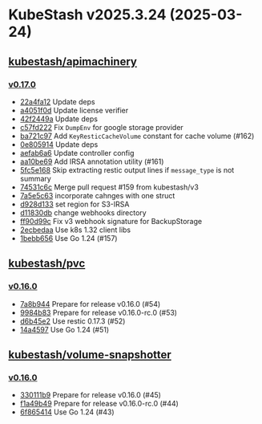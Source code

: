 # KubeStash v2025.3.24 (2025-03-24)


## [kubestash/apimachinery](https://github.com/kubestash/apimachinery)

### [v0.17.0](https://github.com/kubestash/apimachinery/releases/tag/v0.17.0)

- [22a4fa12](https://github.com/kubestash/apimachinery/commit/22a4fa12) Update deps
- [a4051f0d](https://github.com/kubestash/apimachinery/commit/a4051f0d) Update license verifier
- [42f2449a](https://github.com/kubestash/apimachinery/commit/42f2449a) Update deps
- [c57fd222](https://github.com/kubestash/apimachinery/commit/c57fd222) Fix `DumpEnv` for google storage provider
- [ba721c97](https://github.com/kubestash/apimachinery/commit/ba721c97) Add `KeyResticCacheVolume` constant for cache volume (#162)
- [0e805914](https://github.com/kubestash/apimachinery/commit/0e805914) Update deps
- [aefab6a6](https://github.com/kubestash/apimachinery/commit/aefab6a6) Update controller config
- [aa10be69](https://github.com/kubestash/apimachinery/commit/aa10be69) Add IRSA annotation utility (#161)
- [5fc5e168](https://github.com/kubestash/apimachinery/commit/5fc5e168) Skip extracting restic output lines if `message_type` is not summary
- [74531c6c](https://github.com/kubestash/apimachinery/commit/74531c6c) Merge pull request #159 from kubestash/v3
- [7a5e5c63](https://github.com/kubestash/apimachinery/commit/7a5e5c63) incorporate cahnges with one struct
- [d928d133](https://github.com/kubestash/apimachinery/commit/d928d133) set region for S3-IRSA
- [d11830db](https://github.com/kubestash/apimachinery/commit/d11830db) change webhooks directory
- [ff90d99c](https://github.com/kubestash/apimachinery/commit/ff90d99c) Fix v3 webhook signature for BackupStorage
- [2ecbedaa](https://github.com/kubestash/apimachinery/commit/2ecbedaa) Use k8s 1.32 client libs
- [1bebb656](https://github.com/kubestash/apimachinery/commit/1bebb656) Use Go 1.24 (#157)



## [kubestash/pvc](https://github.com/kubestash/pvc)

### [v0.16.0](https://github.com/kubestash/pvc/releases/tag/v0.16.0)

- [7a8b944](https://github.com/kubestash/pvc/commit/7a8b944) Prepare for release v0.16.0 (#54)
- [9984b83](https://github.com/kubestash/pvc/commit/9984b83) Prepare for release v0.16.0-rc.0 (#53)
- [d6b45e2](https://github.com/kubestash/pvc/commit/d6b45e2) Use restic 0.17.3 (#52)
- [14a4597](https://github.com/kubestash/pvc/commit/14a4597) Use Go 1.24 (#51)



## [kubestash/volume-snapshotter](https://github.com/kubestash/volume-snapshotter)

### [v0.16.0](https://github.com/kubestash/volume-snapshotter/releases/tag/v0.16.0)

- [330111b9](https://github.com/kubestash/volume-snapshotter/commit/330111b9) Prepare for release v0.16.0 (#45)
- [f1a49b49](https://github.com/kubestash/volume-snapshotter/commit/f1a49b49) Prepare for release v0.16.0-rc.0 (#44)
- [6f865414](https://github.com/kubestash/volume-snapshotter/commit/6f865414) Use Go 1.24 (#43)



